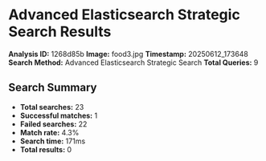 # Advanced Elasticsearch Strategic Search Results

**Analysis ID:** 1268d85b
**Image:** food3.jpg
**Timestamp:** 20250612_173648
**Search Method:** Advanced Elasticsearch Strategic Search
**Total Queries:** 9

## Search Summary

- **Total searches:** 23
- **Successful matches:** 1
- **Failed searches:** 22
- **Match rate:** 4.3%
- **Search time:** 171ms
- **Total results:** 0

